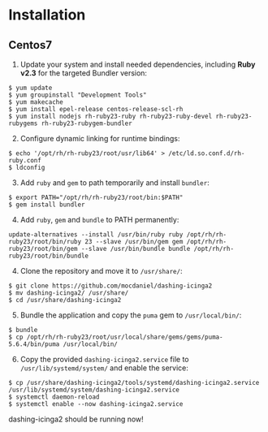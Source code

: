 # Installation

## Centos7

1. Update your system and install needed dependencies, including **Ruby v2.3** for the targeted Bundler version:

```
$ yum update
$ yum groupinstall "Development Tools"
$ yum makecache
$ yum install epel-release centos-release-scl-rh
$ yum install nodejs rh-ruby23-ruby rh-ruby23-ruby-devel rh-ruby23-rubygems rh-ruby23-rubygem-bundler
```

2. Configure dynamic linking for runtime bindings:

```
$ echo '/opt/rh/rh-ruby23/root/usr/lib64' > /etc/ld.so.conf.d/rh-ruby.conf
$ ldconfig
```

3. Add `ruby` and `gem` to path temporarily and install `bundler`:

```
$ export PATH="/opt/rh/rh-ruby23/root/bin:$PATH"
$ gem install bundler
```

4. Add `ruby`, `gem` and `bundle` to PATH permanently:

```
update-alternatives --install /usr/bin/ruby ruby /opt/rh/rh-ruby23/root/bin/ruby 23 --slave /usr/bin/gem gem /opt/rh/rh-ruby23/root/bin/gem --slave /usr/bin/bundle bundle /opt/rh/rh-ruby23/root/bin/bundle

```

4. Clone the repository and move it to `/usr/share/`:

```
$ git clone https://github.com/mocdaniel/dashing-icinga2
$ mv dashing-icinga2/ /usr/share/
$ cd /usr/share/dashing-icinga2
```

5. Bundle the application and copy the `puma` gem to `/usr/local/bin/`:

```
$ bundle
$ cp /opt/rh/rh-ruby23/root/usr/local/share/gems/gems/puma-5.6.4/bin/puma /usr/local/bin/
```

6. Copy the provided `dashing-icinga2.service` file to `/usr/lib/systemd/system/` and enable the service:

```
$ cp /usr/share/dashing-icinga2/tools/systemd/dashing-icinga2.service /usr/lib/systemd/system/dashing-icinga2.service
$ systemctl daemon-reload
$ systemctl enable --now dashing-icinga2.service
```

dashing-icinga2 should be running now!